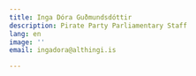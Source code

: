 ```yaml
---
title: Inga Dóra Guðmundsdóttir
description: Pirate Party Parliamentary Staff
lang: en
image: ''
email: ingadora@althingi.is

---
```

